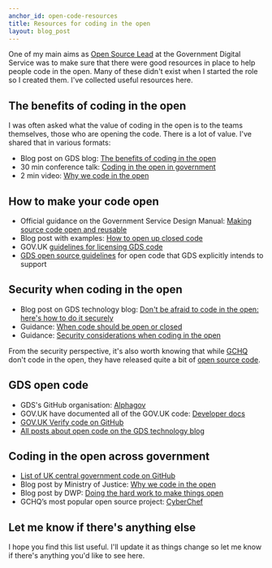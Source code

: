 ```yaml
---
anchor_id: open-code-resources
title: Resources for coding in the open
layout: blog_post
---
```


One of my main aims as [Open Source Lead](/jfdi/a-year-in-the-life-os-lead.html) at the Government Digital Service was to make sure that there were good resources in place to help people code in the open. Many of these didn't exist when I started the role so I created them. I've collected useful resources here.

## The benefits of coding in the open

I was often asked what the value of coding in the open is to the teams
themselves, those who are opening the code. There is a lot of value. I've
shared that in various formats:

- Blog post on GDS blog: [The benefits of coding in the open](https://gds.blog.gov.uk/2017/09/04/the-benefits-of-coding-in-the-open/)
- 30 min conference talk: [Coding in the open in government](https://www.turingfest.com/2017/engineering/anna-shipman?wvideo=0p810lpdqr)
- 2 min video: [Why we code in the open](https://www.youtube.com/watch?time_continue=1&v=aqFFCvjXr1s)

## How to make your code open

- Official guidance on the Government Service Design Manual: [Making source code open and reusable](https://www.gov.uk/service-manual/technology/making-source-code-open-and-reusable)
- Blog post with examples: [How to open up closed code](https://gdstechnology.blog.gov.uk/2018/02/19/how-to-open-up-closed-code/)
- GOV.UK [guidelines for licensing GDS code](https://github.com/alphagov/styleguides/blob/master/licensing.md)
- [GDS open source guidelines](http://gds-operations.github.io/guidelines/) for open code that GDS explicitly intends to support

## Security when coding in the open

- Blog post on GDS technology blog: [Don't be afraid to code in the open: here's how to do it securely](https://gdstechnology.blog.gov.uk/2017/09/27/dont-be-afraid-to-code-in-the-open-heres-how-to-do-it-securely/)
- Guidance: [When code should be open or closed](https://www.gov.uk/government/publications/open-source-guidance/when-code-should-be-open-or-closed)
- Guidance: [Security considerations when coding in the open](https://www.gov.uk/government/publications/open-source-guidance/security-considerations-when-coding-in-the-open)

From the security perspective, it's also worth knowing that while
[GCHQ](https://en.wikipedia.org/wiki/Government_Communications_Headquarters) don't code in the open, they have
released quite a bit of [open source code](https://github.com/gchq/).

## GDS open code

- GDS's GitHub organisation: [Alphagov](https://github.com/alphagov)
- GOV.UK have documented all of the GOV.UK code: [Developer docs](https://docs.publishing.service.gov.uk/)
- [GOV.UK Verify code on GitHub](https://github.com/alphagov/?utf8=%E2%9C%93&q=verify&type=&language=)
- [All posts about open code on the GDS technology blog](https://gdstechnology.blog.gov.uk/category/open-source/)

## Coding in the open across government

- [List of UK central government code on GitHub](https://government.github.com/community/#uk-central)
- Blog post by Ministry of Justice: [Why we code in the open](https://mojdigital.blog.gov.uk/2017/02/21/why-we-code-in-the-open/)
- Blog post by DWP: [Doing the hard work to make things open](https://designnotes.blog.gov.uk/2017/03/24/doing-the-hard-work-to-make-things-open/)
- GCHQ’s most popular open source project: [CyberChef](https://github.com/gchq/CyberChef)

## Let me know if there's anything else

I hope you find this list useful. I'll update it as things change so let me know if there's anything you'd like to see here.
